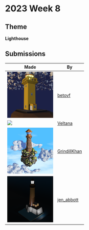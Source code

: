 # 2023 Week 8


## Theme

**Lighthouse**


## Submissions

| Made | By |
|------|----|
| <img src="./betovf/lighthouse.png" height="150" /> | [betovf](./betovf/) |
| <img src="./Veltana/Lighthouse.png" height="150" /> | [Veltana](./Veltana/) |
| <img src="./GrindillKhan/Weekly_Lighthouse_GrindillKhan_02.jpg" height="150" /> | [GrindillKhan](./GrindillKhan/) |
| <img src="./jen_abbott/lighthouse-jsa-feb2023.png" height="150" /> | [jen_abbott](./jen_abbott/) |
